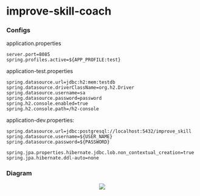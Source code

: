 # improve-skill-coach

### Configs

application.properties

```
server.port=8085
spring.profiles.active=${APP_PROFILE:test}
```

application-test.properties

```
spring.datasource.url=jdbc:h2:mem:testdb
spring.datasource.driverClassName=org.h2.Driver
spring.datasource.username=sa
spring.datasource.password=password
spring.h2.console.enabled=true
spring.h2.console.path=/h2-console
```

application-dev.properties:
```
spring.datasource.url=jdbc:postgresql://localhost:5432/improve_skill
spring.datasource.username=${USER_NAME}
spring.datasource.password=${PASSWORD}

spring.jpa.properties.hibernate.jdbc.lob.non_contextual_creation=true
spring.jpa.hibernate.ddl-auto=none
```

### Diagram

<div align="center">
  <img src="https://thumbs2.imgbox.com/d3/9a/gUOJuR76_t.png" />
</div>
